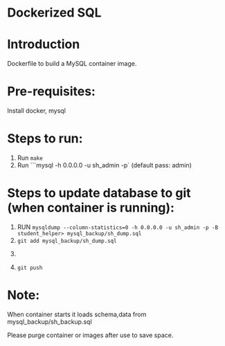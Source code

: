 # Dockerized SQL 

# Introduction

Dockerfile to build a MySQL container image.

# Pre-requisites:

Install docker, mysql

# Steps to run:

1. Run ```make```
2. Run ```mysql -h 0.0.0.0 -u sh_admin -p` (default pass: admin)

# Steps to update database to git (when container is running):
1. RUN ```mysqldump --column-statistics=0 -h 0.0.0.0 -u sh_admin -p -B student_helper> mysql_backup/sh_dump.sql```
2. ```git add mysql_backup/sh_dump.sql```
3. ```git commit -m "DB dump commit"
4. ```git push```


# Note: 

When container starts it loads schema,data from mysql_backup/sh_backup.sql

Please purge container or images after use to save space.
